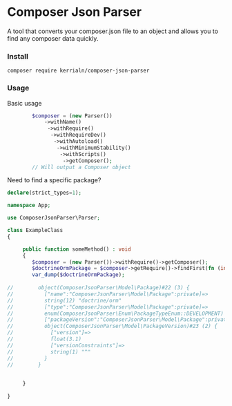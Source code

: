 # Composer Json Parser

A tool that converts your composer.json file to an object and allows you to find any composer data quickly.

### Install

`composer require kerrialn/composer-json-parser`

### Usage

Basic usage
````php
        $composer = (new Parser())
            ->withName()
             ->withRequire()
              ->withRequireDev()
               ->withAutoload()
                ->withMinimumStability()
                 ->withScripts()
                  ->getComposer();
        // Will output a Composer object
````

Need to find a specific package? 
````php
declare(strict_types=1);

namespace App;

use ComposerJsonParser\Parser;

class ExampleClass
{

     public function someMethod() : void 
     {
        $composer = (new Parser())->withRequire()->getComposer();
        $doctrineOrmPackage = $composer->getRequire()->findFirst(fn (int $key, Package $package) =>  $package->getName() == 'php');
        var_dump($doctrineOrmPackage);
           
//        object(ComposerJsonParser\Model\Package)#22 (3) {
//          ["name":"ComposerJsonParser\Model\Package":private]=>
//          string(12) "doctrine/orm"
//          ["type":"ComposerJsonParser\Model\Package":private]=>
//          enum(ComposerJsonParser\Enum\PackageTypeEnum::DEVELOPMENT)
//          ["packageVersion":"ComposerJsonParser\Model\Package":private]=>
//          object(ComposerJsonParser\Model\PackageVersion)#23 (2) {
//            ["version"]=>
//            float(3.1)
//            ["versionConstraints"]=>
//            string(1) "^"
//          }
//        }

        
     }
    
}
````